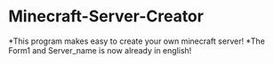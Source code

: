 # Minecraft-Server-Creator
 *This program makes easy to create your own minecraft server!
 *The Form1 and Server_name is now already in english!

